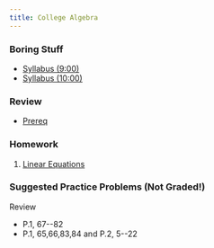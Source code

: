 ```yaml
---
title: College Algebra
---
```


### Boring Stuff

* [Syllabus (9:00)](/pdf/classes/ca/syllabus09.pdf)
* [Syllabus (10:00)](/pdf/classes/ca/syllabus10.pdf)

### Review

* [Prereq](/pdf/classes/ca/review/r0-prereq.pdf)

### Homework

1. [Linear Equations](/pdf/classes/ca/homework/h01-linear-equations.pdf)

### Suggested Practice Problems (Not Graded!)

Review

* P.1, 67--82
* P.1, 65,66,83,84 and P.2, 5--22
